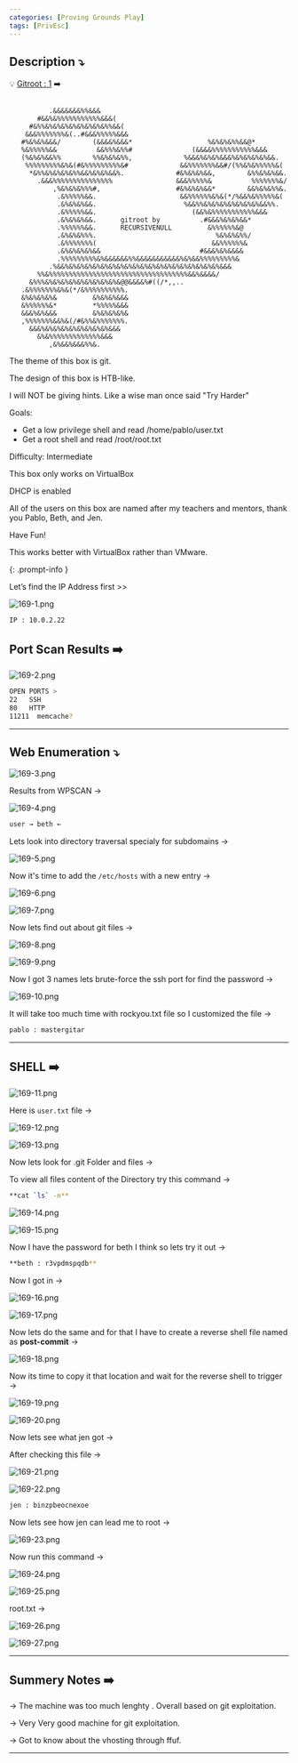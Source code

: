 ```yaml
---
categories: [Proving Grounds Play]
tags: [PrivEsc]
---
```


## **Description ⤵️**

>
💡 [Gitroot : 1](https://www.vulnhub.com/entry/gitroot-1,488/) ➡️

```

          .&&&&&&&%%&&&
       #&&%&%%%%%%%%%%%&&&(
     #&%%&%&%&%&%&%&%&%&%%&&(
    &&&%%%%%%%&(..#&&&%%%%%&&&
   #%&%&%&&&/        (&&&&%&&&*                   %&%&%&%%&&@*
   %&%%%%%&&          &&%%%&%%#               (&&&&%%%%%%%%%%%&&&
   (%&%&%&&%%        %%&%&%&%%,             %&&&%&%&%&&&%&%&%&%&%&&.
    %%%%%%%%%&%&(#&%%%%%%%%%&#             &&%%%%%%%&&#/(%%&%&%%%%%&(
     *&%%&%&%&%&%%&&%&%&%&&%.             #&%&%&%&&,        &%%&%&%&&.
       .&&&%%%%%%%%%%%%%%%                &&&%%%%%&          %%%%%%%&/
           ,%&%&%&%%%#,                   #&%&%&%&&*        &&%&%&%%&.
            .&%%%%%&&.                     &&%%%%%%&%&(*/%&&%&%%%%%&(
            .&%&%&%&&.                      %&&%%&%&%&%&%&%&%&%&&%%.
            .&%%%%%&&.                        (&&%&%%%%%%%%%%%&&&
            .&%&%&%&&.      gitroot by          .#&&&%&%&%&&*
            .%%%%%%&&.      RECURSIVENULL         &%%%%%%&@
            .&%&%&%%%.                              %&%&%&%%/
            .&%%%%%%%(                             &&%%%%%%&
            .&%&%&%&%&&                         #&&&%&%&&&&
            .%%%%%%%%%&%&&&&&&%%&&&&&&&&&&&%&%&&%%%%%%%%%&
          .%&&%&%&%&%&%&%&%&%&%&%&%&%&%&%&%&%&%&%&%&%&&&
       %%&%%%%%%%%%%%%%%%%%%%%%%%%%%%%%%%%%%%&&%&&&&/
     &%%%&%&%&%&%&%&%&%&%&%&@@&&&&%#((/*,,..
   .&%%%%%%%&%&(*/&%%%%%%%%%%.
   &%&%&%&%&         &%&%&%&&&
   &%%%%%%&*         *%%%%%&&&
   &&&%&%&&&         &%&%&%&%&
   ,%%%%%%%&&%&(/#&%%&%%%%%%%.
     &&&%&%&%&%&%&%&%&%&%&&&
       &%&%%%%%%%%%%%%%&&&
          ,&%&&%&&&%%&.

```

The theme of this box is git.

The design of this box is HTB-like.

I will NOT be giving hints. Like a wise man once said "Try Harder"

Goals:

- Get a low privilege shell and read /home/pablo/user.txt
- Get a root shell and read /root/root.txt

Difficulty: Intermediate

This box only works on VirtualBox

DHCP is enabled

All of the users on this box are named after my teachers and mentors, thank you Pablo, Beth, and Jen.

Have Fun!

This works better with VirtualBox rather than VMware.

{: .prompt-info }

Let’s find the IP Address first >>

![169-1.png](/Vulnhub-Files/img/Gitroot/169-1.png)

```bash
IP : 10.0.2.22
```

## Port Scan Results ➡️

![169-2.png](/Vulnhub-Files/img/Gitroot/169-2.png)

```bash
OPEN PORTS >
22   SSH
80   HTTP
11211  memcache?
```

---

## Web Enumeration ⤵️

![169-3.png](/Vulnhub-Files/img/Gitroot/169-3.png)

Results from WPSCAN →

![169-4.png](/Vulnhub-Files/img/Gitroot/169-4.png)

```bash
user → beth ←
```

Lets look into directory traversal specialy for subdomains →

![169-5.png](/Vulnhub-Files/img/Gitroot/169-5.png)

Now it's time to add the `/etc/hosts` with a new entry →

![169-6.png](/Vulnhub-Files/img/Gitroot/169-6.png)

![169-7.png](/Vulnhub-Files/img/Gitroot/169-7.png)

Now lets find out about git files →

![169-8.png](/Vulnhub-Files/img/Gitroot/169-8.png)

![169-9.png](/Vulnhub-Files/img/Gitroot/169-9.png)

Now I got 3 names lets brute-force the ssh port for find the password →

![169-10.png](/Vulnhub-Files/img/Gitroot/169-10.png)

It will take too much time with rockyou.txt file so I customized the file →

```bash
pablo : mastergitar
```

---

## SHELL ➡️

![169-11.png](/Vulnhub-Files/img/Gitroot/169-11.png)

Here is `user.txt` file →

![169-12.png](/Vulnhub-Files/img/Gitroot/169-12.png)

![169-13.png](/Vulnhub-Files/img/Gitroot/169-13.png)

Now lets look for .git Folder and files →

To view all files content of the Directory try this command →

```bash
**cat `ls` -n**
```

![169-14.png](/Vulnhub-Files/img/Gitroot/169-14.png)

![169-15.png](/Vulnhub-Files/img/Gitroot/169-15.png)

Now I have the password for beth I think so lets try it out →

```bash
**beth : r3vpdmspqdb**
```

Now I got in →

![169-16.png](/Vulnhub-Files/img/Gitroot/169-16.png)

![169-17.png](/Vulnhub-Files/img/Gitroot/169-17.png)

Now lets do the same and for that I have to create a reverse shell file named as **post-commit** → 

![169-18.png](/Vulnhub-Files/img/Gitroot/169-18.png)

Now its time to copy it that location and wait for the reverse shell to trigger →

![169-19.png](/Vulnhub-Files/img/Gitroot/169-19.png)

![169-20.png](/Vulnhub-Files/img/Gitroot/169-20.png)

Now lets see what jen got →

After checking this file →

![169-21.png](/Vulnhub-Files/img/Gitroot/169-21.png)

![169-22.png](/Vulnhub-Files/img/Gitroot/169-22.png)

```bash
jen : binzpbeocnexoe
```

Now lets see how jen can lead me to root →

![169-23.png](/Vulnhub-Files/img/Gitroot/169-23.png)

Now run this command →

![169-24.png](/Vulnhub-Files/img/Gitroot/169-24.png)

![169-25.png](/Vulnhub-Files/img/Gitroot/169-25.png)

root.txt →

![169-26.png](/Vulnhub-Files/img/Gitroot/169-26.png)

![169-27.png](/Vulnhub-Files/img/Gitroot/169-27.png)

---

## Summery Notes ➡️

→ The machine was too much lenghty . Overall based on git exploitation.

→ Very Very good machine for git exploitation.

→ Got to know about the vhosting through ffuf.

---